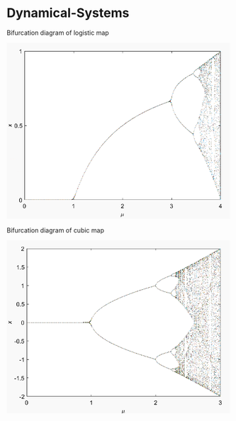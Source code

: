 # Dynamical-Systems

Bifurcation diagram of logistic map


![](images/biflog.png)


Bifurcation diagram of cubic map


![](images/bifcub.png)
